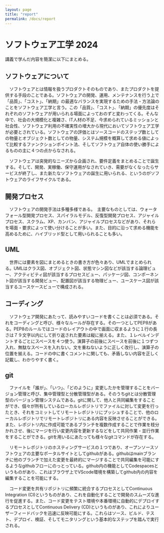 ```yaml
---
layout: page
title: "report"
permalink: /docs/report
---
```


# ソフトウェア工学 2024

講義で学んだ内容を簡潔に以下にまとめる。

## ソフトウェアについて

　ソフトウェアとは情報を扱うプロダクトそのものであり、またプロダクトを提供する手段のことである。ソフトウェアの開発、運用、メンテナンスを行う上で「品質」、「コスト」、「納期」の最適なバランスを実現するための手法・方法論のことをソフトウェア工学と言う。この「品質」、「コスト」、「納期」の優先度はそれぞれのソフトウェアが用いられる場面によっておのずと変わってくる。そんな中で、社会の大規模化と複雑さ、IT人材の不足、今求められているミッションと社会性、ソフトウェア利用の不確実性の増大から現代においてソフトウェア工学が必要とされている。ソフトウェアの評価とはソースコードのステップ数としての物量とオブジェクト数としての物量、システム規模を概算して求める値によって比較するファンクションポイント法、そしてソフトウェア自体の使い勝手によるものの主に４つの点からなされる。

　ソフトウェアは突発的なニーズから企画され、要件定義をまとめることで誕生する。そして、開発、実稼働、保守運用がなされていき、需要がなくなったらサービスが終了し、また新たなソフトウェアの誕生に用いられる、というのがソフトウェアのライフサイクルである。

## 開発プロセス

　ソフトウェアの開発手法は多種多様である。　主要なものとしては、ウォータフォール型開発プロセス、スパイラルモデル、反復型開発プロセス、アジャイルプロセス、スクラム、XP、カンバン、アジャイルプロセスなどがあり、それらを場面・要求によって使い分けることが多い。また、目的に沿って求める機能を高めるために、ハイブリッド型として用いられることも多い。

## UML

　世界には要素を図にまとめるときの書き方が色々あり、UMLでまとめられる。UMLはクラス図、オブジェクト図、状態マシン図などが該当する論理ビュー、アクティビティ図が該当するプロセスビュー、パッケージ図、コンポーネント図が該当する開発ビュー、配置図が該当する物理ビュー、ユースケース図が該当するユースケースビューで構成される。

## コーディング

　ソフトウェア開発にあたって、読みやすいコードを書くことは必須である。それをコーディングと呼び、様々なルールが存在する。その一つとしてPEP8がある。PEP8のルールではコードのレイアウトの中で画面に収まるように１行の長さは７９文字以内にして折り返された要素は縦に揃える。また、１レベルインデントするごとにスペースを４つ使う。演算子の前後にスペースを前後に１つずつ入れ、無駄なスペースを入れない。文を重ねないように正しく改行し、演算子の位置を揃える。コードの中に書くコメントに関しても、矛盾しない内容を正しく記載し、わかりやすく書く。　

## git

　ファイルを「誰が」、「いつ」、「どのように」変更したかを管理することをバージョン管理と呼び、集中管理型と分散管理型がある。そのうちgitとは分散管理型のバージョン管理システムである。gitに関して、他人と共同編集をすることができ、個々が所有しているローカルレポジトリでファイルに対して変更を行ったとき、それをコミットしてリモートレポジトリにプッシュすることで、他のローカルレポジトリでリモートレポジトリにある内容を反映させることができる。また、レポジトリ内に作成可能であるブランチを複数作成することで作業を枝分かれさせ、後にマージを行い変更内容を更新するなどをして共同作業・並行作業をすることができる。gitを用いるにあたっても様々なgitコマンドが存在する。

　リモートレポジトリのホスティングサービスの１つであり、オープンソースソフトウェアの主要なポータルサイトとしてgithubがある。githubはmainブランチに他のブランチで加えた変更を最終的にマージすることで共同編集を可能にするようなgithubフローにのっとっている。github内の機能としてCodespacesというものがあり、これはブラウザ上でVScode環境を構築してgithub内の内容を編集することを可能にする。

　コード変更を共有リポジトリに頻繁に統合するプロセスとしてContinuous Integration (CI)というものがあり、これを自動化することで開発のスムーズな進行を促進する。また、コード変更をテスト環境や本番環境に自動的にデプロイするプロセスとしてContinuous Delivery (CD)というものがあり、これによりユーザーフィードバックを迅速に反映可能にする。これらはソース、ビルド、テスト、デプロイ、検証、そしてモニタリングという基本的なステップを踏んで実行される。
